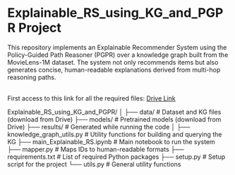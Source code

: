 # Explainable_RS_using_KG_and_PGPR Project
This repository implements an Explainable Recommender System using the Policy-Guided Path Reasoner (PGPR) over a knowledge graph built from the MovieLens-1M dataset. The system not only recommends items but also generates concise, human-readable explanations derived from multi-hop reasoning paths. <br><br>

First access to this link for all the required files: 
<a href="https://drive.google.com/drive/folders/1FBnh8SJvdTgmJoUoMvrzg7BppiHO8oIc">Drive Link</a>

Explainable_RS_using_KG_and_PGPR/
│
├── data/                  # Dataset and KG files (download from Drive)
├── models/                # Pretrained models (download from Drive)
├── results/               # Generated while running the code
│
├── knowledge_graph_utils.py   # Utility functions for building and querying the KG
├── main_Explainable_RS.ipynb  # Main notebook to run the system
├── mapper.py                  # Maps IDs to human-readable formats
├── requirements.txt           # List of required Python packages
├── setup.py                   # Setup script for the project
└── utils.py                   # General utility functions
